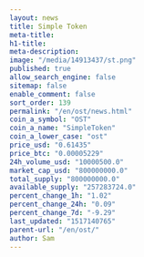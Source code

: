```yaml
---
layout: news
title: Simple Token
meta-title: 
h1-title: 
meta-description: 
image: "/media/14913437/st.png"
published: true
allow_search_engine: false
sitemap: false
enable_comment: false
sort_order: 139
permalink: "/en/ost/news.html"
coin_a_symbol: "OST"
coin_a_name: "SimpleToken"
coin_a_lower_case: "ost"
price_usd: "0.61435"
price_btc: "0.00005229"
24h_volume_usd: "10000500.0"
market_cap_usd: "800000000.0"
total_supply: "800000000.0"
available_supply: "257283724.0"
percent_change_1h: "1.02"
percent_change_24h: "0.09"
percent_change_7d: "-9.29"
last_updated: "1517140765"
parent-url: "/en/ost/"
author: Sam
---
```



